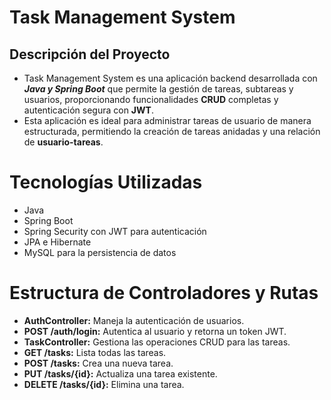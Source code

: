 # Task Management System

## Descripción del Proyecto

- Task Management System es una aplicación backend desarrollada con ***Java y Spring Boot*** que permite la gestión de tareas, subtareas y usuarios, proporcionando funcionalidades **CRUD** completas y autenticación segura con **JWT**. 
- Esta aplicación es ideal para administrar tareas de usuario de manera estructurada, permitiendo la creación de tareas anidadas y una relación de **usuario-tareas**.

# Tecnologías Utilizadas

- Java
- Spring Boot
- Spring Security con JWT para autenticación
- JPA e Hibernate
- MySQL para la persistencia de datos

# Estructura de Controladores y Rutas

- **AuthController:** Maneja la autenticación de usuarios.
- **POST /auth/login:** Autentica al usuario y retorna un token JWT.
- **TaskController:** Gestiona las operaciones CRUD para las tareas.
- **GET /tasks:** Lista todas las tareas.
- **POST /tasks:** Crea una nueva tarea.
- **PUT /tasks/{id}:** Actualiza una tarea existente.
- **DELETE /tasks/{id}:** Elimina una tarea.